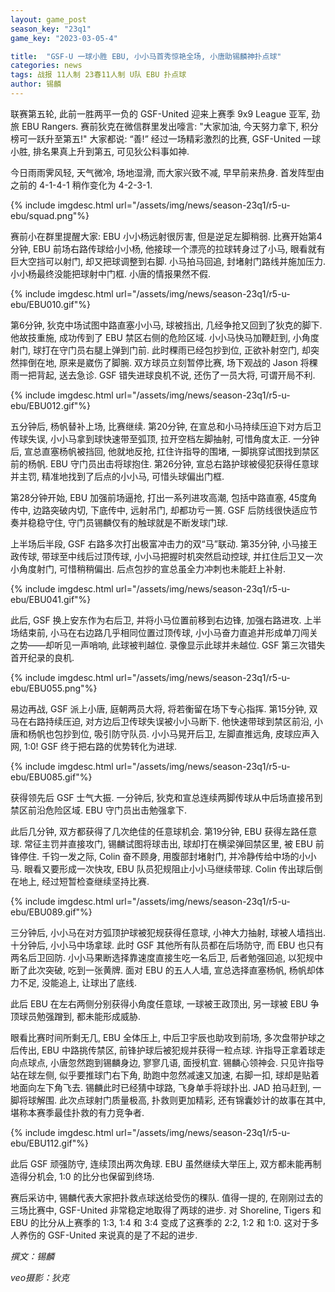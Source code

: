 ```yaml
---
layout: game_post
season_key: "23q1"
game_key: "2023-03-05-4"

title:  "GSF-U 一球小胜 EBU, 小小马首秀惊艳全场, 小唐助锡麟神扑点球"
categories: news
tags: 战报 11人制 23春11人制 U队 EBU 扑点球
author: 锡麟
---
```


联赛第五轮, 此前一胜两平一负的 GSF-United 迎来上赛季 9x9 League 亚军, 劲旅 EBU Rangers. 赛前狄克在微信群里发出嚎言: "大家加油, 今天努力拿下, 积分榜可一跃升至第五!" 大家都说: “善!” 经过一场精彩激烈的比赛, GSF-United 一球小胜, 排名果真上升到第五, 可见狄公料事如神.

今日雨雨霁风轻, 天气微冷, 场地湿滑, 而大家兴致不减, 早早前来热身. 首发阵型由之前的 4-1-4-1 稍作变化为 4-2-3-1. 

{% include imgdesc.html url="/assets/img/news/season-23q1/r5-u-ebu/squad.png"%}

赛前小在群里提醒大家: EBU 小小杨远射很厉害, 但是逆足左脚稍弱. 比赛开始第4分钟, EBU 前场右路传球给小小杨, 他接球一个漂亮的拉球转身过了小马, 眼看就有巨大空挡可以射门, 却又把球调整到右脚. 小马拍马回追, 封堵射门路线并施加压力. 小小杨最终没能把球射中门框. 小唐的情报果然不假.

{% include imgdesc.html url="/assets/img/news/season-23q1/r5-u-ebu/EBU010.gif"%}

第6分钟, 狄克中场试图中路直塞小小马, 球被挡出, 几经争抢又回到了狄克的脚下. 他故技重施, 成功传到了 EBU 禁区右侧的危险区域. 小小马快马加鞭赶到, 小角度射门, 球打在守门员右腿上弹到门前. 此时稞雨已经包抄到位, 正欲补射空门, 却突然摔倒在地, 原来是崴伤了脚腕. 双方球员立刻暂停比赛, 场下观战的 Jason 将稞雨一把背起, 送去急诊. GSF 错失进球良机不说, 还伤了一员大将, 可谓开局不利.

{% include imgdesc.html url="/assets/img/news/season-23q1/r5-u-ebu/EBU012.gif"%}

五分钟后, 杨帆替补上场, 比赛继续. 第20分钟, 在宣总和小马持续压迫下对方后卫传球失误, 小小马拿到球快速带至弧顶, 拉开空档左脚抽射, 可惜角度太正. 一分钟后, 宣总直塞杨帆被挡回, 他就地反抢, 扛住许指导的围堵, 一脚挑穿试图找到禁区前的杨帆. EBU 守门员出击将球抱住. 第26分钟, 宣总右路护球被侵犯获得任意球并主罚, 精准地找到了后点的小小马, 可惜头球偏出门框.

第28分钟开始, EBU 加强前场逼抢, 打出一系列进攻高潮, 包括中路直塞, 45度角传中, 边路突破内切, 下底传中, 远射吊门, 却都功亏一篑. GSF 后防线很快适应节奏并稳稳守住, 守门员锡麟仅有的触球就是不断发球门球.

上半场后半段, GSF 右路多次打出极富冲击力的双“马”联动. 第35分钟, 小马接王政传球, 带球至中线后过顶传球, 小小马把握时机突然启动控球, 并扛住后卫又一次小角度射门, 可惜稍稍偏出. 后点包抄的宣总虽全力冲刺也未能赶上补射.

{% include imgdesc.html url="/assets/img/news/season-23q1/r5-u-ebu/EBU041.gif"%}

此后, GSF 换上安东作为右后卫, 并将小马位置前移到右边锋, 加强右路进攻. 上半场结束前, 小马在右边路几乎相同位置过顶传球, 小小马奋力直追并形成单刀闯关之势——却听见一声哨响, 此球被判越位. 录像显示此球并未越位. GSF 第三次错失首开纪录的良机.

{% include imgdesc.html url="/assets/img/news/season-23q1/r5-u-ebu/EBU055.png"%}

易边再战, GSF 派上小唐, 庭朝两员大将, 将若衡留在场下专心指挥. 第15分钟, 双马在右路持续压迫, 对方边后卫传球失误被小小马断下. 他快速带球到禁区前沿, 小唐和杨帆也包抄到位, 吸引防守队员. 小小马晃开后卫, 左脚直推远角, 皮球应声入网, 1:0! GSF 终于把右路的优势转化为进球. 

{% include imgdesc.html url="/assets/img/news/season-23q1/r5-u-ebu/EBU085.gif"%}

获得领先后 GSF 士气大振. 一分钟后, 狄克和宣总连续两脚传球从中后场直接吊到禁区前沿危险区域. EBU 守门员出击勉强拿下.

此后几分钟, 双方都获得了几次绝佳的任意球机会. 第19分钟, EBU 获得左路任意球. 常征主罚并直接攻门, 锡麟试图将球击出, 球却打在横梁弹回禁区里, 被 EBU 前锋停住. 千钧一发之际, Colin 奋不顾身, 用腹部封堵射门, 并冷静传给中场的小小马. 眼看又要形成一次快攻, EBU 队员犯规阻止小小马继续带球. Colin 传出球后倒在地上, 经过短暂检查继续坚持比赛.

{% include imgdesc.html url="/assets/img/news/season-23q1/r5-u-ebu/EBU089.gif"%}

三分钟后, 小小马在对方弧顶护球被犯规获得任意球, 小神大力抽射, 球被人墙挡出.  十分钟后, 小小马中场拿球. 此时 GSF 其他所有队员都在后场防守, 而 EBU 也只有两名后卫回防.  小小马果断选择靠速度直接生吃一名后卫, 后者勉强回追, 以犯规中断了此次突破, 吃到一张黄牌. 面对 EBU 的五人人墙, 宣总选择直塞杨帆, 杨帆却体力不足, 没能追上, 让球出了底线.

此后 EBU 在左右两侧分别获得小角度任意球, 一球被王政顶出, 另一球被 EBU 争顶球员勉强蹭到, 都未能形成威胁.

眼看比赛时间所剩无几, EBU 全体压上, 中后卫宇辰也助攻到前场, 多次盘带护球之后传出, EBU 中路挑传禁区, 前锋护球后被犯规并获得一粒点球. 许指导正拿着球走向点球点, 小唐忽然跑到锡麟身边, 寥寥几语, 面授机宜. 锡麟心领神会. 只见许指导站在球左侧, 似乎要推球门右下角, 助跑中忽然减速又加速, 右脚一扣, 球却是贴着地面向左下角飞去. 锡麟此时已经猜中球路, 飞身单手将球扑出. JAD 拍马赶到, 一脚将球解围. 此次点球射门质量极高, 扑救则更加精彩, 还有锦囊妙计的故事在其中, 堪称本赛季最佳扑救的有力竞争者. 

{% include imgdesc.html url="/assets/img/news/season-23q1/r5-u-ebu/EBU112.gif"%}

此后 GSF 顽强防守, 连续顶出两次角球. EBU 虽然继续大举压上, 双方都未能再制造得分机会, 1:0 的比分也保留到终场. 

赛后采访中, 锡麟代表大家把扑救点球送给受伤的稞队. 值得一提的, 在刚刚过去的三场比赛中, GSF-United 非常稳定地取得了两球的进步. 对 Shoreline, Tigers 和 EBU 的比分从上赛季的 1:3, 1:4 和 3:4 变成了这赛季的 2:2, 1:2 和 1:0. 这对于多人养伤的 GSF-United 来说真的是了不起的进步. 

*撰文：锡麟*

*veo摄影：狄克*
